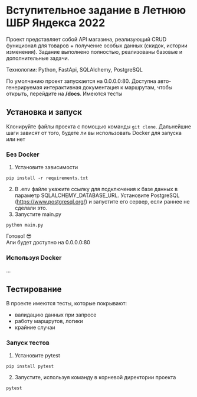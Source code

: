 # Вступительное задание в Летнюю ШБР Яндекса 2022

Проект представляет собой API магазина, реализующий CRUD функционал для товаров + получение особых данных (скидок,
истории изменения). Задание выполнено полностью, реализованы базовые и дополнительные задачи.

Технологии: Python, FastApi, SQLAlchemy, PostgreSQL

По умолчанию проект запускается на 0.0.0.0:80. Доступна авто-генерируемая интерактивная документация к маршрутам, чтобы
открыть, перейдите на **/docs**. Имеются тесты

## Установка и запуск

Клонируйте файлы проекта с помощью команды `git clone`. Дальнейшие шаги зависят от того, будете ли вы использовать
Docker для запуска или нет

### Без Docker

1. Установите зависимости

```console
pip install -r requirements.txt
```

2. В .env файле укажите ссылку для подключения к базе данных в параметр SQLALCHEMY_DATABASE_URL. Установите
   PostgreSQL (https://www.postgresql.org/) и запустите его сервер, если раннее не сделали это.
3. Запустите main.py

```console
python main.py
```

Готово! 😎 \
Апи будет доступно на 0.0.0.0:80

### Используя Docker

...

## Тестирование

В проекте имеются тесты, которые покрывают:

- валидацию данных при запросе
- работу маршрутов, логики
- крайние случаи

### Запуск тестов

1. Установите pytest

```console
pip install pytest
```

2. Запустите, используя команду в корневой директории проекта

```console
pytest
```
